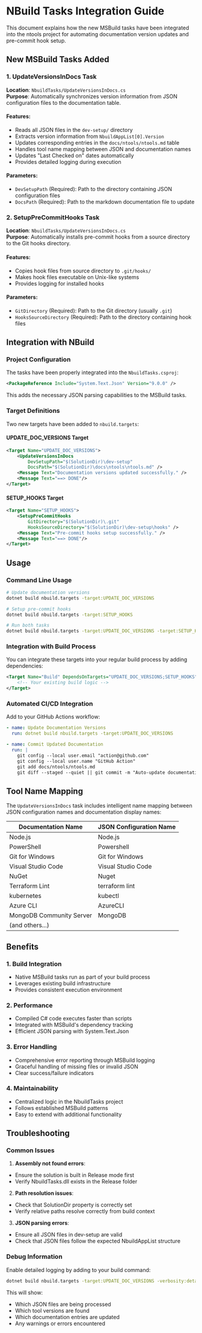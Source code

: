 # NBuild Tasks Integration Guide

This document explains how the new MSBuild tasks have been integrated into the ntools project for automating documentation version updates and pre-commit hook setup.

## New MSBuild Tasks Added

### 1. UpdateVersionsInDocs Task

**Location**: `NbuildTasks/UpdateVersionsInDocs.cs`  
**Purpose**: Automatically synchronizes version information from JSON configuration files to the documentation table.

#### Features:
- Reads all JSON files in the `dev-setup/` directory
- Extracts version information from `NbuildAppList[0].Version`
- Updates corresponding entries in the `docs/ntools/ntools.md` table
- Handles tool name mapping between JSON and documentation names
- Updates "Last Checked on" dates automatically
- Provides detailed logging during execution

#### Parameters:
- `DevSetupPath` (Required): Path to the directory containing JSON configuration files
- `DocsPath` (Required): Path to the markdown documentation file to update

### 2. SetupPreCommitHooks Task

**Location**: `NbuildTasks/UpdateVersionsInDocs.cs`  
**Purpose**: Automatically installs pre-commit hooks from a source directory to the Git hooks directory.

#### Features:
- Copies hook files from source directory to `.git/hooks/`
- Makes hook files executable on Unix-like systems
- Provides logging for installed hooks

#### Parameters:
- `GitDirectory` (Required): Path to the Git directory (usually `.git`)
- `HooksSourceDirectory` (Required): Path to the directory containing hook files

## Integration with NBuild

### Project Configuration

The tasks have been properly integrated into the `NbuildTasks.csproj`:

```xml
<PackageReference Include="System.Text.Json" Version="9.0.0" />
```

This adds the necessary JSON parsing capabilities to the MSBuild tasks.

### Target Definitions

Two new targets have been added to `nbuild.targets`:

#### UPDATE_DOC_VERSIONS Target

```xml
<Target Name="UPDATE_DOC_VERSIONS">
    <UpdateVersionsInDocs 
        DevSetupPath="$(SolutionDir)\dev-setup" 
        DocsPath="$(SolutionDir)\docs\ntools\ntools.md" />
    <Message Text="Documentation versions updated successfully." />
    <Message Text="==> DONE"/>
</Target>
```

#### SETUP_HOOKS Target

```xml
<Target Name="SETUP_HOOKS">
    <SetupPreCommitHooks 
        GitDirectory="$(SolutionDir)\.git" 
        HooksSourceDirectory="$(SolutionDir)\dev-setup\hooks" />
    <Message Text="Pre-commit hooks setup successfully." />
    <Message Text="==> DONE"/>
</Target>
```

## Usage

### Command Line Usage

```bash
# Update documentation versions
dotnet build nbuild.targets -target:UPDATE_DOC_VERSIONS

# Setup pre-commit hooks
dotnet build nbuild.targets -target:SETUP_HOOKS

# Run both tasks
dotnet build nbuild.targets -target:UPDATE_DOC_VERSIONS -target:SETUP_HOOKS
```

### Integration with Build Process

You can integrate these targets into your regular build process by adding dependencies:

```xml
<Target Name="Build" DependsOnTargets="UPDATE_DOC_VERSIONS;SETUP_HOOKS">
    <!-- Your existing build logic -->
</Target>
```

### Automated CI/CD Integration

Add to your GitHub Actions workflow:

```yaml
- name: Update Documentation Versions
  run: dotnet build nbuild.targets -target:UPDATE_DOC_VERSIONS

- name: Commit Updated Documentation
  run: |
    git config --local user.email "action@github.com"
    git config --local user.name "GitHub Action"
    git add docs/ntools/ntools.md
    git diff --staged --quiet || git commit -m "Auto-update documentation versions"
```

## Tool Name Mapping

The `UpdateVersionsInDocs` task includes intelligent name mapping between JSON configuration names and documentation display names:

| Documentation Name | JSON Configuration Name |
|-------------------|------------------------|
| Node.js | Node.js |
| PowerShell | Powershell |
| Git for Windows | Git for Windows |
| Visual Studio Code | Visual Studio Code |
| NuGet | Nuget |
| Terraform Lint | terraform lint |
| kubernetes | kubectl |
| Azure CLI | AzureCLI |
| MongoDB Community Server | MongoDB |
| (and others...) | |

## Benefits

### 1. **Build Integration**
- Native MSBuild tasks run as part of your build process
- Leverages existing build infrastructure
- Provides consistent execution environment

### 2. **Performance**
- Compiled C# code executes faster than scripts
- Integrated with MSBuild's dependency tracking
- Efficient JSON parsing with System.Text.Json

### 3. **Error Handling**
- Comprehensive error reporting through MSBuild logging
- Graceful handling of missing files or invalid JSON
- Clear success/failure indicators

### 4. **Maintainability**
- Centralized logic in the NbuildTasks project
- Follows established MSBuild patterns
- Easy to extend with additional functionality

## Troubleshooting

### Common Issues

1. **Assembly not found errors**:

- Ensure the solution is built in Release mode first
- Verify NbuildTasks.dll exists in the Release folder

2. **Path resolution issues**:

- Check that SolutionDir property is correctly set
- Verify relative paths resolve correctly from build context

3. **JSON parsing errors**:

- Ensure all JSON files in dev-setup are valid
- Check that JSON files follow the expected NbuildAppList structure

### Debug Information

Enable detailed logging by adding to your build command:
```bash
dotnet build nbuild.targets -target:UPDATE_DOC_VERSIONS -verbosity:detailed
```

This will show:

- Which JSON files are being processed
- Which tool versions are found
- Which documentation entries are updated
- Any warnings or errors encountered

